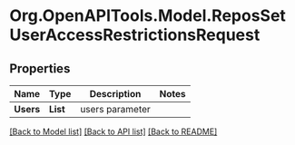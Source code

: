 # Org.OpenAPITools.Model.ReposSetUserAccessRestrictionsRequest

## Properties

Name | Type | Description | Notes
------------ | ------------- | ------------- | -------------
**Users** | **List<string>** | users parameter | 

[[Back to Model list]](../README.md#documentation-for-models) [[Back to API list]](../README.md#documentation-for-api-endpoints) [[Back to README]](../README.md)

